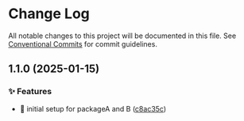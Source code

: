 # Change Log

All notable changes to this project will be documented in this file.
See [Conventional Commits](https://conventionalcommits.org) for commit guidelines.

## 1.1.0 (2025-01-15)


### ✨ Features

* 🎸 initial setup for packageA and B ([c8ac35c](https://github.com/asde29873012549/lang-packages/commit/c8ac35c71ac34ffc42cff504a8689d91c9c551ee))
